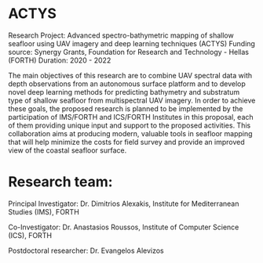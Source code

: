 # ACTYS

Research Project: Advanced spectro-bathymetric mapping of shallow seafloor using UAV imagery and deep learning techniques (ACTYS)
Funding source: Synergy Grants, Foundation for Research and Technology - Hellas (FORTH)
Duration: 2020 - 2022

The main objectives of this research are to combine UAV spectral data with depth observations from an autonomous surface platform and to develop novel deep learning methods for predicting bathymetry and substratum type of shallow seafloor from multispectral UAV imagery. In order to achieve these goals, the proposed research is planned to be implemented by the participation of IMS/FORTH and ICS/FORTH Institutes in this proposal, each of them providing unique input and support to the proposed activities. This collaboration aims at producing modern, valuable tools in seafloor mapping that will help minimize the costs for field survey and provide an improved view of the coastal seafloor surface.

# Research team:

Principal Investigator: Dr. Dimitrios Alexakis, Institute for Mediterranean Studies (IMS), FORTH

Co-Investigator: Dr. Anastasios Roussos, Institute of Computer Science (ICS), FORTH

Postdoctoral researcher: Dr. Evangelos Alevizos
